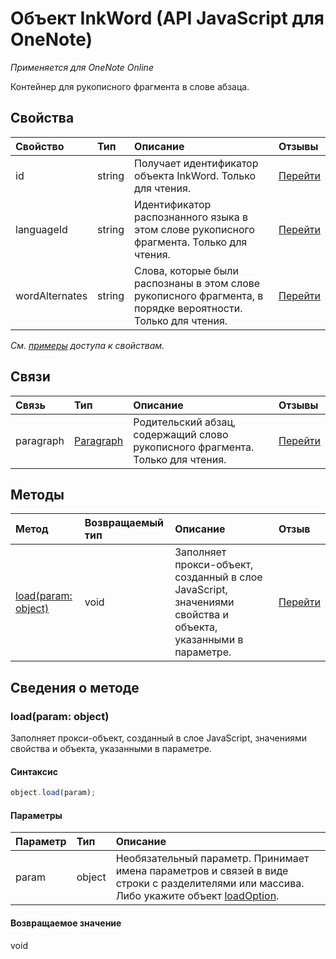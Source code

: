 ﻿# Объект InkWord (API JavaScript для OneNote)

_Применяется для OneNote Online_  


Контейнер для рукописного фрагмента в слове абзаца.

## Свойства

| Свойство     | Тип   |Описание|Отзывы|
|:---------------|:--------|:----------|:-------|
|id|string|Получает идентификатор объекта InkWord. Только для чтения.|[Перейти](https://github.com/OfficeDev/office-js-docs/issues/new?title=OneNote-inkWord-id)|
|languageId|string|Идентификатор распознанного языка в этом слове рукописного фрагмента. Только для чтения.|[Перейти](https://github.com/OfficeDev/office-js-docs/issues/new?title=OneNote-inkWord-languageId)|
|wordAlternates|string|Слова, которые были распознаны в этом слове рукописного фрагмента, в порядке вероятности. Только для чтения.|[Перейти](https://github.com/OfficeDev/office-js-docs/issues/new?title=OneNote-inkWord-wordAlternates)|

_См. [примеры](#примеры) доступа к свойствам._

## Связи
| Связь | Тип   |Описание| Отзывы|
|:---------------|:--------|:----------|:-------|
|paragraph|[Paragraph](paragraph.md)|Родительский абзац, содержащий слово рукописного фрагмента. Только для чтения.|[Перейти](https://github.com/OfficeDev/office-js-docs/issues/new?title=OneNote-inkWord-paragraph)|

## Методы

| Метод           | Возвращаемый тип    |Описание| Отзыв|
|:---------------|:--------|:----------|:-------|
|[load(param: object)](#loadparam-object)|void|Заполняет прокси-объект, созданный в слое JavaScript, значениями свойства и объекта, указанными в параметре.|[Перейти](https://github.com/OfficeDev/office-js-docs/issues/new?title=OneNote-inkWord-load)|

## Сведения о методе


### load(param: object)
Заполняет прокси-объект, созданный в слое JavaScript, значениями свойства и объекта, указанными в параметре.

#### Синтаксис
```js
object.load(param);
```

#### Параметры
| Параметр    | Тип   |Описание|
|:---------------|:--------|:----------|
|param|object|Необязательный параметр. Принимает имена параметров и связей в виде строки с разделителями или массива. Либо укажите объект [loadOption](loadoption.md).|

#### Возвращаемое значение
void
